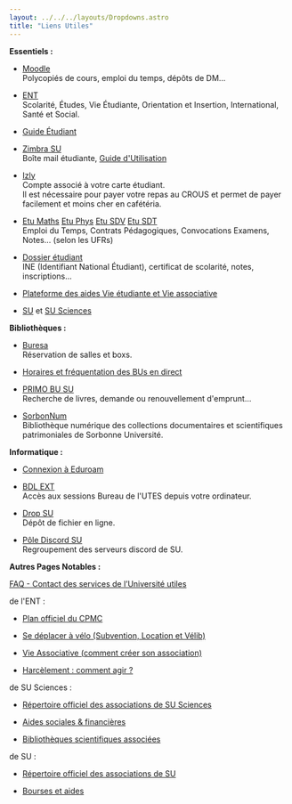 ```yaml
---
layout: ../../../layouts/Dropdowns.astro
title: "Liens Utiles"
---
```


__Essentiels :__

- [Moodle](https://moodle-sciences-23.sorbonne-universite.fr/)  
Polycopiés de cours, emploi du temps, dépôts de DM...

- [ENT](https://ent.sorbonne-universite.fr/sciences-etudiants/)  
Scolarité, Études, Vie Étudiante, Orientation et Insertion, International, Santé et Social.

- [Guide Étudiant](https://guideetudiant.sorbonne-universite.fr/)

- [Zimbra SU](https://zcs.sorbonne-universite.fr/)  
Boîte mail étudiante, [Guide d'Utilisation](https://sitesweb-tmp507.dsi.sorbonne-universite.fr/sites/default/files/media/2022-06/Guide20de28099utilisation20de20la20messagerie20ecc81tudiante.pdf)

- [Izly](https://izly.fr/)  
Compte associé à votre carte étudiant.  
Il est nécessaire pour payer votre repas au CROUS et permet de payer facilement et moins cher en cafétéria.

-  [Etu Maths](https://etu.math.upmc.fr/math/) [Etu Phys](https://etu.math.upmc.fr/phys/) [Etu SDV](https://etu.math.upmc.fr/sdv/) [Etu SDT](https://etu.math.upmc.fr/sciterre/)  
Emploi du Temps, Contrats Pédagogiques, Convocations Examens, Notes... (selon les UFRs)

- [Dossier étudiant](https://mondossierweb.paris-sorbonne.fr/mondossierweb/)  
INE (Identifiant National Étudiant), certificat de scolarité, notes, inscriptions...

- [Plateforme des aides Vie étudiante et Vie associative](https://aap-etudiant.sorbonne-universite.fr/)

- [SU](https://www.sorbonne-universite.fr/) et [SU Sciences](https://sciences.sorbonne-universite.fr/)



__Bibliothèques :__

- [Buresa](https://buresa.sorbonne-universite.fr/Reservationsalles/)  
Réservation de salles et boxs.

- [Horaires et fréquentation des BUs en direct](https://www.sorbonne-universite.fr/les-bibliotheques-de-sciences-et-ingenierie)

- [PRIMO BU SU](https://sorbonne-universite.primo.exlibrisgroup.com/)  
Recherche de livres, demande ou renouvellement d'emprunt...

- [SorbonNum](https://patrimoine.sorbonne-universite.fr/)  
Bibliothèque numérique des collections documentaires et scientifiques patrimoniales de Sorbonne Université.



__Informatique :__

- [Connexion à Eduroam](https://guideetudiant.sorbonne-universite.fr/universite/se-connecter-au-reseau-internet)  

- [BDL EXT](https://lutes.upmc.fr/bdl-ext.php)  
Accès aux sessions Bureau de l'UTES depuis votre ordinateur.

-  [Drop SU](https://dropsu.sorbonne-universite.fr/)  
Dépôt de fichier en ligne.

- [Pôle Discord SU](https://discord.gg/5fX8q6SSPP)  
Regroupement des serveurs discord de SU.



__Autres Pages Notables :__

[FAQ - Contact des services de l’Université utiles](https://drive.google.com/file/d/1cBV4epK4RBjS9QYoNZNQ3bbQdEuLY_OT/view?usp=sharing)

de l'ENT :  
- [Plan officiel du CPMC](https://ent.sorbonne-universite.fr/sciences-etudiants/fr/en-pratique/plan-du-campus.html)

- [Se déplacer à vélo (Subvention, Location et Vélib)](https://ent.sorbonne-universite.fr/sciences-etudiants/fr/en-pratique/se-deplacer-a-velo.html)

- [Vie Associative (comment créer son association)](https://ent.sorbonne-universite.fr/sciences-etudiants/fr/vie-etudiante/vie-associative.html)

- [Harcèlement : comment agir ?](https://ent.sorbonne-universite.fr/sciences-etudiants/fr/vie-etudiante/egalite-et-lutte-contre-les-discriminations/harcelement-comment-agir.html)

de SU Sciences :

- [Répertoire officiel des associations de SU Sciences](https://sciences.sorbonne-universite.fr/associations)

- [Aides sociales & financières](https://sciences.sorbonne-universite.fr/vie-de-campus-sciences/aides-sociales-financieres/bourses-et-aides-sociales)

- [Bibliothèques scientifiques associées](https://www.sorbonne-universite.fr/les-bibliotheques-associees-de-sciences-ingenierie)

de SU :  
- [Répertoire officiel des associations de SU](https://www.sorbonne-universite.fr/associations)

- [Bourses et aides](https://www.sorbonne-universite.fr/offre-de-formation/vie-etudiante/bourses-aides-et-dispositifs)